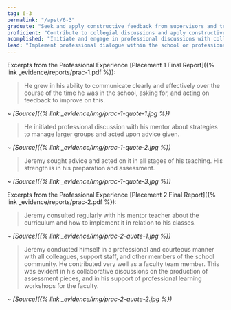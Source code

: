 ```yaml
---
tag: 6-3
permalink: "/apst/6-3"
graduate: "Seek and apply constructive feedback from supervisors and teachers to improve teaching practices."
proficient: "Contribute to collegial discussions and apply constructive feedback from colleagues to improve professional knowledge and practice."
acomplished: "Initiate and engage in professional discussions with colleagues in a range of forums to evaluate practice directed at improving professional knowledge and practice, and the educational outcomes of students."
lead: "Implement professional dialogue within the school or professional learning network(s) that is informed by feedback, analysis of current research and practice to improve the educational outcomes of students."
---
```

Excerpts from the Professional Experience [Placement 1 Final Report]({% link _evidence/reports/prac-1.pdf %}):

> He grew in his ability to communicate clearly and effectively over the course of the time he was in the school, asking for, and acting on feedback to improve on this.

~ *[Source]({% link _evidence/img/prac-1-quote-1.jpg %})*

> He initiated professional discussion with his mentor about strategies to manage larger groups and acted upon advice given.

~ *[Source]({% link _evidence/img/prac-1-quote-2.jpg %})*

> Jeremy sought advice and acted on it in all stages of his teaching. His strength is in his preparation and assessment.

~ *[Source]({% link _evidence/img/prac-1-quote-3.jpg %})*

Excerpts from the Professional Experience [Placement 2 Final Report]({% link _evidence/reports/prac-2.pdf %}):

> Jeremy consulted regularly with his mentor teacher about the curriculum and how to implement it in relation to his classes.

~ *[Source]({% link _evidence/img/prac-2-quote-1.jpg %})*

>Jeremy conducted himself in a professional and courteous manner with all colleagues, support staff, and other members of the school community. He contributed very well as a faculty team member. This was evident in his collaborative discussions on the production of assessment pieces, and in his support of professional learning workshops for the faculty.

~ *[Source]({% link _evidence/img/prac-2-quote-2.jpg %})*